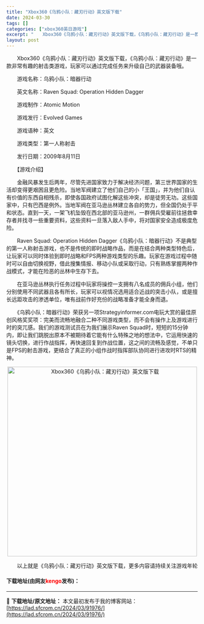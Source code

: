 ```yaml
---
title: "Xbox360《乌鸦小队：藏刃行动》英文版下载"
date: 2024-03-30
tags: []
categories: ["xbox360英日游戏"]
excerpt: "　　Xbox360《乌鸦小队：藏刃行动》英文版下载，《乌鸦小队：藏刃行动》是一款非常有趣的射击类游戏，玩家可以通过完成任务来升级自己的武器装备哦。 　　游戏名称：乌鸦小队：暗器行动 　　英文名称：Raven Squad: Operation Hidden Dagger 　　游戏制作：Atomic M&hellip;"
layout: post
---
```


 <p>　　Xbox360《乌鸦小队：藏刃行动》英文版下载，《乌鸦小队：藏刃行动》是一款非常有趣的射击类游戏，玩家可以通过完成任务来升级自己的武器装备哦。</p> <p>　　游戏名称：乌鸦小队：暗器行动</p> <p>　　英文名称：Raven Squad: Operation Hidden Dagger</p> <p>　　游戏制作：Atomic Motion</p> <p>　　游戏发行：Evolved Games</p> <p>　　游戏语种：英文</p> <p>　　游戏类型：第一人称射击</p> <p>　　发行日期：2009年8月11日</p> <p>　　【游戏介绍】</p> <p>　　金融风暴发生后两年，尽管先进国家致力于解决经济问题，第三世界国家的生活却变得更艰困且更危险。当地军阀建立了他们自己的小「王国」，并为他们自认有价值的东西自相残杀，即使各国政府试图化解这些冲突，却是徒劳无功。这些国家中，只有巴西是例外。当地军阀在亚马逊丛林建立各自的势力，但全国仍处于平和状态。直到一天，一架飞机坠毁在西北部的亚马逊州，一群佣兵受雇前往拯救幸存者并找寻一些重要资料，这些资料一旦落入敌人手中，将对国家安全造成极度危险。</p> <p>　　Raven Squad: Operation Hidden Dagger《乌鸦小队：暗器行动》不是典型的第一人称射击游戏，也不是传统的即时战略作品，而是在结合两种类型特色后，让玩家可以同时体验到即时战略和FPS两种游戏类型的乐趣。玩家在游戏过程中随时可以自由切换视野，借此搜集情报、移动小队或采取行动，只有熟练掌握两种作战模式，才能在险恶的丛林中生存下去。</p> <p>　　在亚马逊丛林执行任务过程中玩家将操控一支拥有八名成员的佣兵小组，他们分别使用不同武器且各有所长，玩家可以视情况选用适合近战的突击小队，或是擅长远距攻击的渗透单位，唯有战前作好充份的战略准备才能全身而退。</p> <p>　　《乌鸦小队：暗器行动》荣获另一项Strategyinformer.com电玩大赏的最佳原创风格奖奖项：完美而流畅地融合二种不同游戏类型，而不会有操作上及游戏进行时的突兀感。我们的游戏测试员在为我们展示Raven Squad时，短短的15分钟内，即让我们跳脱出原本不被期待着它能有什么特殊之地的想法中，它运用快速的镜头切换，进行作战指挥，再快速回复到作战位置，这之间的流畅及感觉，不单只是FPS的射击游戏，更结合了真正的小组作战时指挥部队协同进行进攻时RTS的精神。</p> <p align="center"><img align="" border="0" src="https://lad.sfcrom.cn/wp-content/uploads/2024/03/20240330_6607d3a73becd.jpg" width="499" alt="Xbox360《乌鸦小队：藏刃行动》英文版下载" /></p> <p>　　以上就是《乌鸦小队：藏刃行动》英文版下载，更多内容请持续关注游戏年轮</p> <p><h4>下载地址(由网友<font color="red">kengo</font>发布)：</h4></p> 

---
📖 **下载地址/原文地址：** 本文最初发布于我的博客网站：[https://lad.sfcrom.cn/2024/03/91976/](https://lad.sfcrom.cn/2024/03/91976/)
